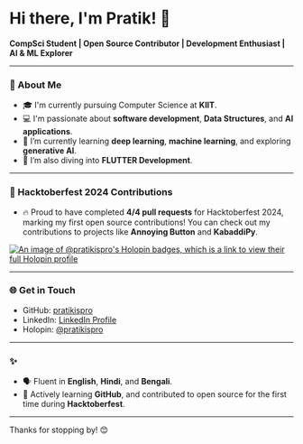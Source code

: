 # Hi there, I'm Pratik! 👋

**CompSci Student | Open Source Contributor | Development Enthusiast | AI & ML Explorer**

---

### 🚀 About Me
- 🎓 I'm currently pursuing Computer Science at **KIIT**.
- 💻 I'm passionate about **software development**, **Data Structures**, and **AI applications**.
- 🌱 I’m currently learning **deep learning**, **machine learning**, and exploring **generative AI**.
- 🔭 I’m also diving into **FLUTTER Development**.

---

### 🌟 Hacktoberfest 2024 Contributions
- 🔥 Proud to have completed **4/4 pull requests** for Hacktoberfest 2024, marking my first open source contributions! You can check out my contributions to projects like **Annoying Button** and **KabaddiPy**.

[![An image of @pratikispro's Holopin badges, which is a link to view their full Holopin profile](https://holopin.me/pratikispro)](https://holopin.io/@pratikispro)

---



### 🌐 Get in Touch
- GitHub: [pratikispro](https://github.com/pratikispro)
- LinkedIn: [LinkedIn Profile](https://www.linkedin.com/in/pratiksarkar4/)
- Holopin: [@pratikispro](https://holopin.io/@pratikispro)

---

### ✨
- 🗣️ Fluent in **English**, **Hindi**, and **Bengali**.
- 🎯 Actively learning **GitHub**, and contributed to open source for the first time during **Hacktoberfest**.

---

Thanks for stopping by! 😊
